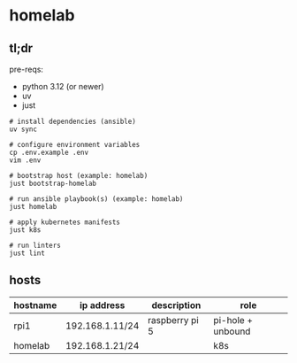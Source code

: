 # homelab

## tl;dr

pre-reqs:

- python 3.12 (or newer)
- uv
- just

```shell
# install dependencies (ansible)
uv sync

# configure environment variables
cp .env.example .env
vim .env

# bootstrap host (example: homelab)
just bootstrap-homelab

# run ansible playbook(s) (example: homelab)
just homelab

# apply kubernetes manifests
just k8s

# run linters
just lint
```

## hosts

| hostname | ip address      | description    | role              |
|----------|-----------------|----------------|-------------------|
| rpi1     | 192.168.1.11/24 | raspberry pi 5 | pi-hole + unbound |
| homelab  | 192.168.1.21/24 |                | k8s               |

